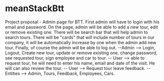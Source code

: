 # meanStackBtt

Project proposal - Admin page for BTT. First admin will have to login with his email and password. On the page, admin will be able to add a new tour, edit or remove existing one. There will be search bar that will help admin to search tours. There will be "cards" that will include number of tours in our company, it will be automatically increase by one when the admin add new tour. Finally, of course the admin will be able to log out.
--Admin --> Login, Logout, Create new tour, update or remove existing one, change password, see requested tour, sign employee and car to tour.
-- User --> able to request tour, he will need to enter his name, email and date of the visit. He will can also review the tour.
-- User --> Request tour leave feedback.
--Entities --> Admin, Tours, Feedback, Employees, Cars.
